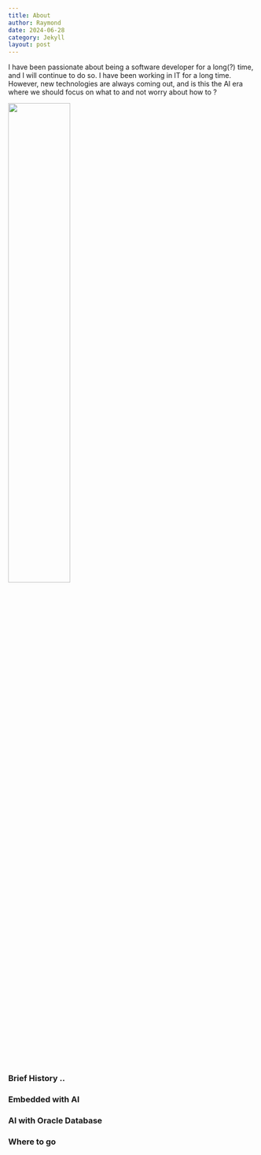 ```yaml
---
title: About
author: Raymond
date: 2024-06-28
category: Jekyll
layout: post
---
```


I have been passionate about being a software developer for a long(?) time, and I will continue to do so.
I have been working in IT for a long time. However, new technologies are always coming out, and is this the AI ​​era where we should focus on what to and not worry about how to ?

<img src="../../assets/raymond.jpg" width="50%" height="50%">

### Brief History ..


### Embedded with AI

### AI with Oracle Database

### Where to go 
